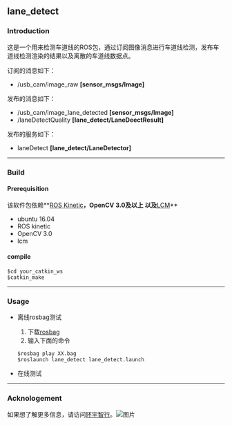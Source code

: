 ## lane_detect

### Introduction

这是一个用来检测车道线的ROS包，通过订阅图像消息进行车道线检测，发布车道线检测渲染的结果以及离散的车道线数据点。

订阅的消息如下：

- /usb_cam/image_raw     **[sensor_msgs/Image]**

发布的消息如下：

- /usb_cam/image_lane_detected   **[sensor_msgs/Image]**
- /laneDetectQuality  **[lane_detect/LaneDeectResult]**

发布的服务如下：

- laneDetect **[lane_detect/LaneDetector]**

---



### Build

#### Prerequisition

该软件包依赖**[ROS Kinetic](http://wiki.ros.org/kinetic/Installation/Ubuntu)**，**OpenCV 3.0**及以上 以及**[LCM](https://github.com/lcm-proj/lcm/releases/download/v1.4.0/lcm-1.4.0.zip)**

- ubuntu 16.04
- ROS kinetic
- OpenCV 3.0 
- lcm

#### compile

```shell
$cd your_catkin_ws
$catkin_make
```



---

### Usage

- 离线rosbag测试

  1. 下载[rosbag](www.baidu.com)
  2. 输入下面的命令

  ```shell
  $rosbag play XX.bag
  $roslaunch lane_detect lane_detect.launch
  ```

- 在线测试


---

### Acknologement

如果想了解更多信息，请访问[环宇智行](http://www.in-driving.com/)。![图片](C:\Users\kinggreat24\Desktop\assets\thumb.jpg)